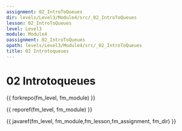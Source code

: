 ```yaml
---
assignment: 02_IntroToQueues
dir: levels/Level3/Module4/src/_02_IntroToQueues
lesson: 02_IntroToQueues
level: Level3
module: Module4
oassignment: 02_IntroToQueues
opath: levels/Level3/Module4/src/_02_IntroToQueues
title: 02 Introtoqueues
---
```

# 02 Introtoqueues

{{ forkrepo(fm_level, fm_module) }}

{{ reporef(fm_level, fm_module) }}




{{ javaref(fm_level, fm_module,fm_lesson,fm_assignment, fm_dir) }}

